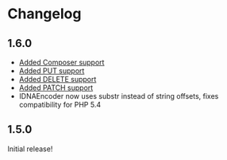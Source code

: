 Changelog
=========

1.6.0
-----
* [Added Composer support](https://github.com/rmccue/Requests/pull/6)
* [Added PUT support](https://github.com/rmccue/Requests/issues/1)
* [Added DELETE support](https://github.com/rmccue/Requests/issues/3)
* [Added PATCH support](https://github.com/rmccue/Requests/issues/2)
* IDNAEncoder now uses substr instead of string offsets, fixes compatibility
  for PHP 5.4

1.5.0
-----
Initial release!